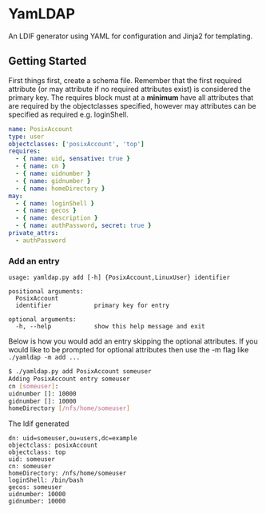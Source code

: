 YamLDAP
================================================

An LDIF generator using YAML for configuration and Jinja2 for templating. 

## Getting Started

First things first, create a schema file. Remember that the first required attribute (or may attribute if no required attributes exist) is considered the primary key. The requires block must at a **minimum** have all attributes that are required by the objectclasses specified, however may attributes can be specified as required e.g. loginShell.

```yaml
name: PosixAccount
type: user
objectclasses: ['posixAccount', 'top']
requires:
  - { name: uid, sensative: true }
  - { name: cn }
  - { name: uidnumber }
  - { name: gidnumber }
  - { name: homeDirectory }
may:
  - { name: loginShell }
  - { name: gecos }
  - { name: description }
  - { name: authPassword, secret: true }
private_attrs:
  - authPassword
```

### Add an entry
```
usage: yamldap.py add [-h] {PosixAccount,LinuxUser} identifier

positional arguments:
  PosixAccount
  identifier            primary key for entry

optional arguments:
  -h, --help            show this help message and exit
```

Below is how you would add an entry skipping the optional attributes. If you would like to be prompted for optional attributes then use the -m flag like
`./yamldap -m add ...`

```bash
$ ./yamldap.py add PosixAccount someuser
Adding PosixAccount entry someuser
cn [someuser]: 
uidnumber []: 10000
gidnumber []: 10000
homeDirectory [/nfs/home/someuser]
```

The ldif generated
```
dn: uid=someuser,ou=users,dc=example
objectclass: posixAccount
objectclass: top
uid: someuser
cn: someuser
homeDirectory: /nfs/home/someuser
loginShell: /bin/bash
gecos: someuser
uidnumber: 10000
gidnumber: 10000
```